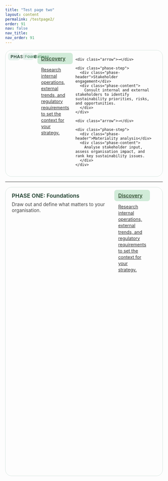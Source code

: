 ```yaml
---
title: "Test page two"
layout: content
permalink: /testpage2/
order: 91
nav: false
nav_title: 
nav_order: 91
---
```


<div class="phase-diagram-wrapper">
  <aside class="phase-sidebar">
    <div class="rotated-label">PHASE ONE</div>
    <div class="rotated-label small">Foundations</div>
  </aside>

  <div class="phase-flow">
    <a class="phase-step" href="/foundations/discovery/">
      <div class="phase-header">Discovery</div>
      <div class="phase-content">
        Research internal operations, external trends, and regulatory requirements to set the context for your strategy.
      </div>
    </a>

    <div class="arrow">→</div>
  
    <div class="phase-step">
      <div class="phase-header">Stakeholder engagement</div>
      <div class="phase-content">
        Consult internal and external stakeholders to identify sustainability priorities, risks, and opportunities.
      </div>
    </div>

    <div class="arrow">→</div>

    <div class="phase-step">
      <div class="phase-header">Materiality analysis</div>
      <div class="phase-content">
        Analyse stakeholder input, assess organisation impact, and rank key sustainability issues.
      </div>
    </div>
  </div>
</div>

---

<div class="phase-diagram-wrapper">
  <div class="phase-heading">
    <div class="phase-title">PHASE ONE: Foundations</div>
    <div class="phase-description">Draw out and define what matters to your organisation.</div>
  </div>

  <div class="phase-flow">
    <a class="phase-step" href="/foundations/discovery/">
      <div class="phase-header">Discovery</div>
      <div class="phase-content">
        Research internal operations, external trends, and regulatory requirements to set the context for your strategy.
      </div>
    </a>

    <div class="arrow">→</div>
  
    <div class="phase-step">
      <div class="phase-header">Stakeholder engagement</div>
      <div class="phase-content">
        Consult internal and external stakeholders to identify sustainability priorities, risks, and opportunities.
      </div>
    </div>

    <div class="arrow">→</div>

    <div class="phase-step">
      <div class="phase-header">Materiality analysis</div>
      <div class="phase-content">
        Analyse stakeholder input, assess organisation impact, and rank key sustainability issues.
      </div>
    </div>
  </div>
</div>



<style>
/* 1) wrapper */
.phase-diagram-wrapper {
  display: flex;
  align-items: flex-start;
  gap: 0.75rem;
  border: 1px solid #d4e3dc;
  border-radius: 20px;
  padding: 0.5rem;
  margin: 1rem 0;
}

/* 2’) Sidebar auto-width to fit exactly the two pills */
.phase-sidebar {
  flex: 0 0 auto;        /* drop the 15% basis */
  display: flex;
  flex-direction: row;
  gap: 0.5rem;
  align-items: flex-start; /* top-align the pills */
  /* remove min-width so it shrinks to content */
}

/* 3’) Pills remain slim + right-aligned text */
.rotated-label {
  writing-mode: sideways-lr;
  text-orientation: upright;
  background: #e6f2ed;
  padding: 0.25rem 0.5rem;
  border-radius: 8px;
  font-weight: 600;
  font-size: 0.85rem;
  letter-spacing: 0.05em;
  color: #1f3f2e;
  white-space: nowrap;
  width: 2.5ch;         /* ultra-slim */
  text-align: end;      /* flush text in */
}

.rotated-label.small {
  font-size: 0.75rem;
  font-weight: 500;
  color: #2f7c4c;
  opacity: 0.8;
  width: 2.5ch;
  text-align: end;
}
  
/* 4) main flow grid */
.phase-flow {
  flex: 1;
  display: grid;
  grid-template-columns: 1fr auto 1fr auto 1fr;
  grid-template-rows: auto 1fr;
  column-gap: 0.5rem;
  row-gap: 0.5rem;
}

.phase-step {
  grid-row: 1 / 3;
  display: flex;
  flex-direction: column;
}

.phase-header {
  grid-row: 1;
  background: #d0ebd8;
  padding: 0.5rem 0.75rem;
  border-radius: 8px;
  font-weight: 600;
  font-size: 1rem;
  color: #2f4f2f;
}

.phase-content {
  grid-row: 2;
  padding: 0.5rem 0.75rem;
  font-size: 0.9rem;
  line-height: 1.4;
  color: #333;
}

.arrow {
  grid-row: 1 / 3;
  justify-self: center;
  align-self: center;
  font-size: 1.25rem;
  color: #66a189;
  font-weight: bold;
}

/* Phase heading row for non-rotated version */
/* Phase heading row for non-rotated version */
.phase-heading {
  width: 100%;
  padding: 0.5rem 0.75rem;
  display: flex;
  justify-content: space-between;
  align-items: flex-start;
  flex-wrap: wrap;
}

.phase-title {
  font-weight: 600;
  font-size: 1.1rem;
  color: #1f3f2e;
  padding-bottom: 0.25rem;
}

.phase-description {
  font-size: 0.95rem;
  color: #444;
  max-width: 400px;
  margin-left: auto;
  padding-top: 0.25rem;
}

@media (max-width: 768px) {
  .phase-heading {
    flex-direction: column;
  }

  .phase-description {
    margin-left: 0;
  }
}

/* 5) mobile: pills horizontal, width auto, sidebar above */
@media (max-width: 768px) {
  .phase-diagram-wrapper {
    flex-direction: column;
  }

  .phase-sidebar {
    flex-direction: row;
    margin-bottom: 0.5rem;
    justify-content: flex-start;
  }

  .rotated-label {
    writing-mode: horizontal-tb;
    text-orientation: sideways; /* normal horizontal */
    transform: none;
    width: auto;               /* size to content */
  }

  .phase-flow {
    display: flex;
    flex-direction: column;
    gap: 0.5rem;
  }

  .arrow {
    transform: rotate(90deg);
  }
}
</style>
